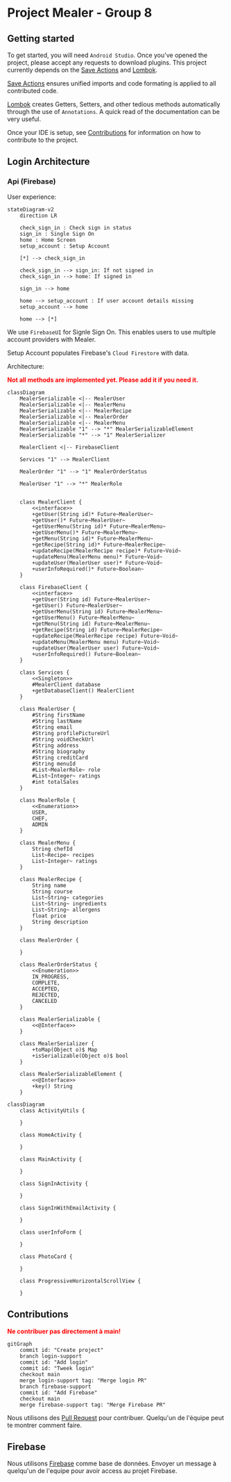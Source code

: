 # Project Mealer - Group 8

## Getting started

To get started, you will need `Android Studio`. Once you've opened the project, please accept any requests to download plugins. This project currently depends on the [Save Actions](https://plugins.jetbrains.com/plugin/7642-save-actions) and [Lombok](https://plugins.jetbrains.com/plugin/6317-lombok).

[Save Actions](https://plugins.jetbrains.com/plugin/7642-save-actions) ensures unified imports and code formating is applied to all contributed code.

[Lombok](https://plugins.jetbrains.com/plugin/6317-lombok) creates Getters, Setters, and other tedious methods automatically through the use of `Annotations`. A quick read of the documentation can be very useful.

Once your IDE is setup, see [Contributions](#contributions) for information on how to contribute to the project.

## Login Architecture

### Api (Firebase)

User experience:

```mermaid
stateDiagram-v2
    direction LR

    check_sign_in : Check sign in status
    sign_in : Single Sign On
    home : Home Screen
    setup_account : Setup Account

    [*] --> check_sign_in

    check_sign_in --> sign_in: If not signed in
    check_sign_in --> home: If signed in

    sign_in --> home

    home --> setup_account : If user account details missing
    setup_account --> home

    home --> [*]
```

We use `FirebaseUI` for Signle Sign On. This enables users to use multiple account providers with Mealer.

Setup Account populates Firebase's `Cloud Firestore` with data.

Architecture:

<b style="color:red">Not all methods are implemented yet. Please add it if you need it.</b>

```mermaid
classDiagram
    MealerSerializable <|-- MealerUser
    MealerSerializable <|-- MealerMenu
    MealerSerializable <|-- MealerRecipe
    MealerSerializable <|-- MealerOrder
    MealerSerializable <|-- MealerMenu
    MealerSerializable "1" --> "*" MealerSerializableElement
    MealerSerializable "*" --> "1" MealerSerializer

    MealerClient <|-- FirebaseClient

    Services "1" --> MealerClient

    MealerOrder "1" --> "1" MealerOrderStatus

    MealerUser "1" --> "*" MealerRole


    class MealerClient {
        <<interface>>
        +getUser(String id)* Future~MealerUser~
        +getUser()* Future~MealerUser~
        +getUserMenu(String id)* Future~MealerMenu~ 
        +getUserMenu()* Future~MealerMenu~ 
        +getMenu(String id)* Future~MealerMenu~ 
        +getRecipe(String id)* Future~MealerRecipe~ 
        +updateRecipe(MealerRecipe recipe)* Future~Void~ 
        +updateMenu(MealerMenu menu)* Future~Void~ 
        +updateUser(MealerUser user)* Future~Void~ 
        +userInfoRequired()* Future~Boolean~
    }

    class FirebaseClient {
        <<interface>>
        +getUser(String id) Future~MealerUser~
        +getUser() Future~MealerUser~
        +getUserMenu(String id) Future~MealerMenu~ 
        +getUserMenu() Future~MealerMenu~ 
        +getMenu(String id) Future~MealerMenu~ 
        +getRecipe(String id) Future~MealerRecipe~ 
        +updateRecipe(MealerRecipe recipe) Future~Void~ 
        +updateMenu(MealerMenu menu) Future~Void~ 
        +updateUser(MealerUser user) Future~Void~ 
        +userInfoRequired() Future~Boolean~
    }

    class Services {
        <<Singleton>>
        #MealerClient database
        +getDatabaseClient() MealerClient 
    }

    class MealerUser {
        #String firstName
        #String lastName
        #String email
        #String profilePictureUrl
        #String voidCheckUrl
        #String address
        #String biography
        #String creditCard
        #String menuId
        #List~MealerRole~ role
        #List~Integer~ ratings
        #int totalSales
    }

    class MealerRole {
        <<Enumeration>>
        USER,
        CHEF,
        ADMIN
    }

    class MealerMenu {
        String chefId
        List~Recipe~ recipes
        List~Integer~ ratings
    }

    class MealerRecipe {
        String name
        String course
        List~String~ categories
        List~String~ ingredients
        List~String~ allergens
        float price
        String description
    }

    class MealerOrder {

    }

    class MealerOrderStatus {
        <<Enumeration>>
        IN_PROGRESS,
        COMPLETE,
        ACCEPTED,
        REJECTED,
        CANCELED
    }

    class MealerSerializable {
        <<@Interface>>
    }

    class MealerSerializer {
        +toMap(Object o)$ Map
        +isSerializable(Object o)$ bool
    }

    class MealerSerializableElement {
        <<@Interface>>
        +key() String 
    }
```
```mermaid
classDiagram
    class ActivityUtils {

    }

    class HomeActivity {

    }

    class MainActivity {

    }

    class SignInActivity {

    }

    class SignInWithEmailActivity {

    }

    class userInfoForm {

    }

    class PhotoCard {

    }

    class ProgressiveHorizontalScrollView {

    }
```

## Contributions

<b style="color:red">Ne contribuer pas directement à main!</b>

```mermaid
gitGraph
    commit id: "Create project"
    branch login-support
    commit id: "Add login"
    commit id: "Tweek login"
    checkout main
    merge login-support tag: "Merge login PR"
    branch firebase-support
    commit id: "Add Firebase"
    checkout main
    merge firebase-support tag: "Merge Firebase PR"

```

Nous utilisons des [Pull Request](https://docs.github.com/en/pull-requests/collaborating-with-pull-requests/proposing-changes-to-your-work-with-pull-requests/creating-a-pull-request) pour contribuer. Quelqu'un de l'équipe peut te montrer comment faire.

## Firebase

Nous utilisons [Firebase](https://firebase.google.com/docs/reference/android/packages) comme base de données. Envoyer un message à quelqu'un de l'equipe pour avoir access au projet Firebase.
